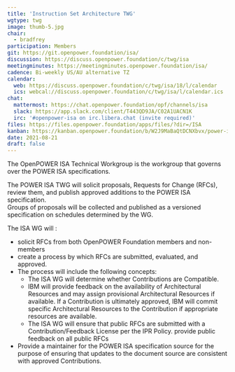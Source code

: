 ```yaml
---
title: 'Instruction Set Architecture TWG'
wgtype: twg
image: thumb-5.jpg
chair:
  - bradfrey
participation: Members
git: https://git.openpower.foundation/isa/
discussion: https://discuss.openpower.foundation/c/twg/isa
meetingminutes: https://meetingminutes.openpower.foundation/isa/
cadence: Bi-weekly US/AU alternative TZ
calendar:
  web: https://discuss.openpower.foundation/c/twg/isa/18/l/calendar
  ics: webcal://discuss.openpower.foundation/c/twg/isa/l/calendar.ics
chat:
  mattermost: https://chat.openpower.foundation/opf/channels/isa
  slack: https://app.slack.com/client/T443QD9JA/C02A1UACN1K
  irc: '#openpower-isa on irc.libera.chat (invite required)'
files: https://files.openpower.foundation/apps/files/?dir=/ISA
kanban: https://kanban.openpower.foundation/b/W2J9MaBaQtDCNXbvx/power-isa
date: 2021-08-21
draft: false
---
```


The OpenPOWER ISA Technical Workgroup is the workgroup that governs over the POWER ISA specifications.

The POWER ISA TWG will solicit proposals, Requests for Change (RFCs), review them, and publish approved additions to the POWER ISA specification.  
Groups of proposals will be collected and published as a versioned specification on schedules determined by the WG.

The ISA WG will :

- solicit RFCs from both OpenPOWER Foundation members and non-members
- create a process by which RFCs are submitted, evaluated, and approved.
- The process will include the following concepts:
  - The ISA WG will determine whether Contributions are Compatible.
  - IBM will provide feedback on the availability of Architectural Resources and may assign provisional Architectural Resources if available.
    If a Contribution is ultimately approved, IBM will commit specific Architectural Resources to the Contribution if appropriate resources
    are available.
  - The ISA WG will ensure that public RFCs are submitted with a Contribution/Feedback License per the IPR Policy.
    provide public feedback on all public RFCs
- Provide a maintainer for the POWER ISA specification source for the purpose of ensuring that updates to the document source are consistent with
  approved Contributions.
